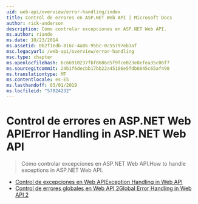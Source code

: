 ```yaml
---
uid: web-api/overview/error-handling/index
title: Control de errores en ASP.NET Web API | Microsoft Docs
author: rick-anderson
description: Cómo controlar excepciones en ASP.NET Web API.
ms.author: riande
ms.date: 10/23/2014
ms.assetid: 0b2f1edb-816c-4a86-95bc-0c55797eb3af
msc.legacyurl: /web-api/overview/error-handling
msc.type: chapter
ms.openlocfilehash: 6c66910237fbf8686d5f9fce023e8efea35c06f7
ms.sourcegitcommit: 24b1f6decbb17bb22a45166e5fdb0845c65af498
ms.translationtype: MT
ms.contentlocale: es-ES
ms.lasthandoff: 03/01/2019
ms.locfileid: "57024232"
---
```

<a name="error-handling-in-aspnet-web-api"></a><span data-ttu-id="9cffa-103">Control de errores en ASP.NET Web API</span><span class="sxs-lookup"><span data-stu-id="9cffa-103">Error Handling in ASP.NET Web API</span></span>
====================
> <span data-ttu-id="9cffa-104">Cómo controlar excepciones en ASP.NET Web API.</span><span class="sxs-lookup"><span data-stu-id="9cffa-104">How to handle exceptions in ASP.NET Web API.</span></span>


- [<span data-ttu-id="9cffa-105">Control de excepciones en Web API</span><span class="sxs-lookup"><span data-stu-id="9cffa-105">Exception Handling in Web API</span></span>](exception-handling.md)
- [<span data-ttu-id="9cffa-106">Control de errores globales en Web API 2</span><span class="sxs-lookup"><span data-stu-id="9cffa-106">Global Error Handling in Web API 2</span></span>](web-api-global-error-handling.md)
